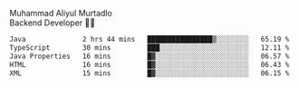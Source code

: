 Muhammad Aliyul Murtadlo
<br>
Backend Developer 👨‍💻
<br>
<!--START_SECTION:waka-->

```txt
Java              2 hrs 44 mins   ████████████████▒░░░░░░░░   65.19 %
TypeScript        30 mins         ███░░░░░░░░░░░░░░░░░░░░░░   12.11 %
Java Properties   16 mins         █▓░░░░░░░░░░░░░░░░░░░░░░░   06.57 %
HTML              16 mins         █▓░░░░░░░░░░░░░░░░░░░░░░░   06.43 %
XML               15 mins         █▓░░░░░░░░░░░░░░░░░░░░░░░   06.15 %
```

<!--END_SECTION:waka-->
